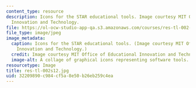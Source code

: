 ```yaml
---
content_type: resource
description: Icons for the STAR educational tools. Image courtesy MIT Office of Educational
  Innovation and Technology.
file: https://ol-ocw-studio-app-qa.s3.amazonaws.com/courses/res-tl-002-star-software-tools-for-academics-and-researchers-spring-2012/32209890c984cf5a8e50b26eb259c4ea_res-tl-002s12.jpg
file_type: image/jpeg
image_metadata:
  caption: Icons for the STAR educational tools. (Image courtesy MIT Office of Educational
    Innovation and Technology.)
  credit: Image courtesy MIT Office of Educational Innovation and Technology.
  image-alt: A collage of graphical icons representing software tools.
resourcetype: Image
title: res-tl-002s12.jpg
uid: 32209890-c984-cf5a-8e50-b26eb259c4ea
---
```

